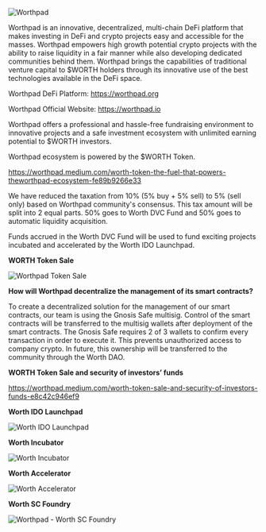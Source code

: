 ![Worthpad](https://user-images.githubusercontent.com/94482478/142051500-cbe7617a-aa6b-47bd-a583-226a7eefa0a2.jpg)

Worthpad is an innovative, decentralized, multi-chain DeFi platform that makes investing in DeFi and crypto projects easy and accessible for the masses. Worthpad empowers high growth potential crypto projects with the ability to raise liquidity in a fair manner while also developing dedicated communities behind them. Worthpad brings the capabilities of traditional venture capital to $WORTH holders through its innovative use of the best technologies available in the DeFi space.

Worthpad DeFi Platform: https://worthpad.org

Worthpad Official Website: https://worthpad.io

Worthpad offers a professional and hassle-free fundraising environment to innovative projects and a safe investment ecosystem with unlimited earning potential to $WORTH investors.

Worthpad ecosystem is powered by the $WORTH Token. 

https://worthpad.medium.com/worth-token-the-fuel-that-powers-theworthpad-ecosystem-fe89b9266e33

We have reduced the taxation from 10% (5% buy + 5% sell) to 5% (sell only) based on Worthpad community's consensus. This tax amount will be split into 2 equal parts. 50% goes to Worth DVC Fund and 50% goes to automatic liquidity acquisition.

Funds accrued in the Worth DVC Fund will be used to fund exciting projects incubated and accelerated by the Worth IDO Launchpad.

**WORTH Token Sale**

![Worthpad Token Sale](https://user-images.githubusercontent.com/94482478/145877293-55daa1af-eb8c-4f23-98ad-72b57b7e9560.jpg)

**How will Worthpad decentralize the management of its smart contracts?**

To create a decentralized solution for the management of our smart contracts, our team is using the Gnosis Safe multisig. Control of the smart contracts will be transferred to the multisig wallets after deployment of the smart contracts. The Gnosis Safe requires 2 of 3 wallets to confirm every transaction in order to execute it. This prevents unauthorized access to company crypto. In future, this ownership will be transferred to the community through the Worth DAO.

**WORTH Token Sale and security of investors’ funds**

https://worthpad.medium.com/worth-token-sale-and-security-of-investors-funds-e8c42c946ef9

**Worth IDO Launchpad**

![Worth IDO Launchpad](https://user-images.githubusercontent.com/94482478/142051886-24abe573-25fb-467f-9ea3-2c5fb4b809e2.jpg)

**Worth Incubator**

![Worth Incubator](https://user-images.githubusercontent.com/94482478/142051641-835946a5-65e6-4835-b610-8c9d7a7fe0ea.jpg)

**Worth Accelerator**

![Worth Accelerator](https://user-images.githubusercontent.com/94482478/142051650-05e8e961-5b55-4518-a0d8-3767477fcab1.jpg)

**Worth SC Foundry**

![Worthpad - Worth SC Foundry](https://user-images.githubusercontent.com/94482478/142214475-5de8745b-da45-4ee4-8242-a8abb18d48b7.jpg)
